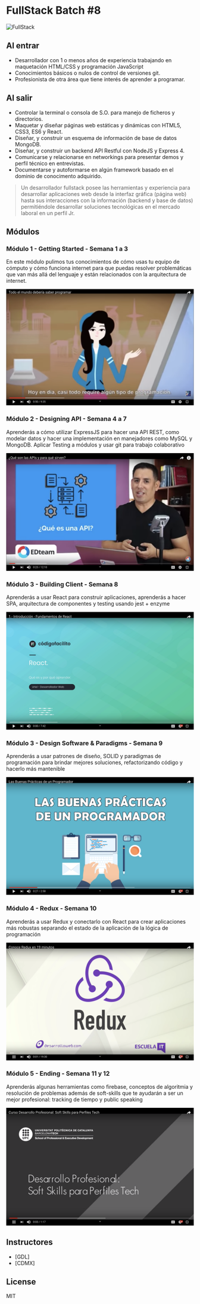 # FullStack Batch #8

![FullStack](https://centraal.academy/images/badges/fullstack-badge.png)

## Al entrar
  - Desarrollador con 1 o menos años de experiencia trabajando en maquetación HTML/CSS y programación JavaScript
- Conocimientos básicos o nulos de control de versiones git.
- Profesionista de otra área que tiene interés de aprender a programar.

## Al salir

- Controlar la terminal o consola de S.O. para manejo de ficheros y directorios.
- Maquetar y diseñar páginas web estáticas y dinámicas con HTML5, CSS3, ES6 y React.
- Diseñar, y construir un esquema de información de base de datos MongoDB.
- Diseñar, y construir un backend API Restful con NodeJS y Express 4.
- Comunicarse y relacionarse en networkings para presentar demos y perfil técnico en entrevistas.
- Documentarse y autoformarse en algún framework basado en el dominio de conocimento adquirido.


> Un desarrollador fullstack posee las herramientas y experiencia para desarrollar aplicaciones web desde la interfaz gráfica (página web) hasta sus interacciones con la información (backend y base de datos) permitiéndole desarrollar soluciones tecnológicas en el mercado laboral en un perfil Jr.

## Módulos

### Módulo 1 - Getting Started - Semana 1 a 3
En este módulo pulimos tus conocimientos de cómo usas tu equipo de cómputo y cómo funciona internet para que puedas resolver problemáticas que van más allá del lenguaje y están relacionados con la arquitectura de internet. 

[![por qué aprender a progrmar](assets/s1_fullstack.png)](https://youtu.be/X5Wkp1gsNik)

### Módulo 2 - Designing API - Semana 4 a 7
Aprenderás a cómo utilizar ExpressJS para hacer una API REST, como modelar datos y hacer una implementación en manejadores como MySQL y MongoDB. Aplicar Testing a módulos y usar git para trabajo colaborativo

[![API REST](assets/s2_fullstack.png)](https://youtu.be/u2Ms34GE14U)

### Módulo 3 - Building Client - Semana 8
Aprenderás a usar React para construir aplicaciones, aprenderás a hacer SPA, arquitectura de componentes y testing usando jest + enzyme

[![React and SOAP](assets/s3_fullstack.png)](https://youtu.be/nN0DrXR893M)

### Módulo 3 - Design Software & Paradigms - Semana 9
Aprenderás a usar patrones de diseño, SOLID y paradigmas de programación para brindar mejores soluciones, refactorizando código y hacerlo más mantenible

[![Design patterns and good practices](assets/s4_fullstack.png)](https://youtu.be/RL_ec8tORss)

### Módulo 4 - Redux - Semana 10
Aprenderás a usar Redux y conectarlo con React para crear aplicaciones más robustas separando el estado de la aplicación de la lógica de programación

[![Redux](assets/s5_fullstack.png)](https://youtu.be/Ko7avuco-Gw)

### Módulo 5 - Ending - Semana 11 y 12
Aprenderás algunas herramientas como firebase, conceptos de algoritmia y resolución de problemas además de soft-skills que te ayudarán a ser un mejor profesional: tracking de tiempo y public speaking

[![Softskills](assets/s6_fullstack.png)](https://youtu.be/ZfgKabK3MiI)


## Instructores

 - [GDL] 
 - [CDMX]

License
----

MIT
